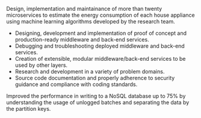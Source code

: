 Design, implementation and maintainance of more than twenty microservices to estimate the energy consumption of each house appliance using machine learning algorithms developed by the research team.

- Designing, development and implementation of proof of concept and production-ready middleware and back-end services.
- Debugging and troubleshooting deployed middleware and back-end services.
- Creation of extensible, modular middleware/back-end services to be used by other layers.
- Research and development in a variety of problem domains.
- Source code documentation and properly adherence to security guidance and compliance with coding standards.

Improved the performance in writing to a NoSQL database up to 75% by understanding the usage of unlogged batches and separating the data by the partition keys.
